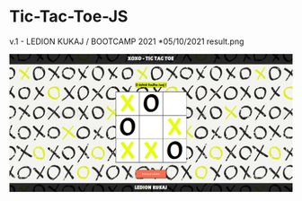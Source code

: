 # Tic-Tac-Toe-JS 
v.1 - LEDION KUKAJ / BOOTCAMP 2021  *05/10/2021
result.png

![alt text](https://github.com/ledionkukaj/Tic-Tac-Toe-JS/blob/main/result.png)
